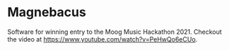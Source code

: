 # Magnebacus
Software for winning entry to the Moog Music Hackathon 2021. Checkout the video at https://www.youtube.com/watch?v=PeHwQo6eCUo.
